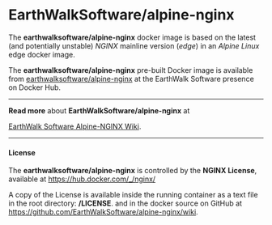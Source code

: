 # EarthWalkSoftware/alpine-nginx  

The **earthwalksoftware/alpine-nginx** docker image is based on the latest (and potentially unstable) _NGINX_ mainline version (_edge_) in an  _Alpine Linux_ edge docker image.  

The **earthwalksoftware/alpine-nginx** pre-built Docker image is available from [earthwalksoftware/alpine-nginx](https://hub.docker.com/r/earthwalksoftware/alpine-nginx/) at the EarthWalk Software presence on Docker Hub.

----

**Read more** about **EarthWalkSoftware/alpine-nginx** at  

   [EarthWalk Software Alpine-NGINX Wiki](https://github.com/EarthWalkSoftware/alpine-nginx/wiki).

----

#### License ####  

The **earthwalksoftware/alpine-nginx** is controlled by the **NGINX License**, available at https://hub.docker.com/_/nginx/  

A copy of the License is available inside the running container as a text file in the root directory: **/LICENSE**. and in the docker source on GitHub at https://github.com/EarthWalkSoftware/alpine-nginx/wiki.
